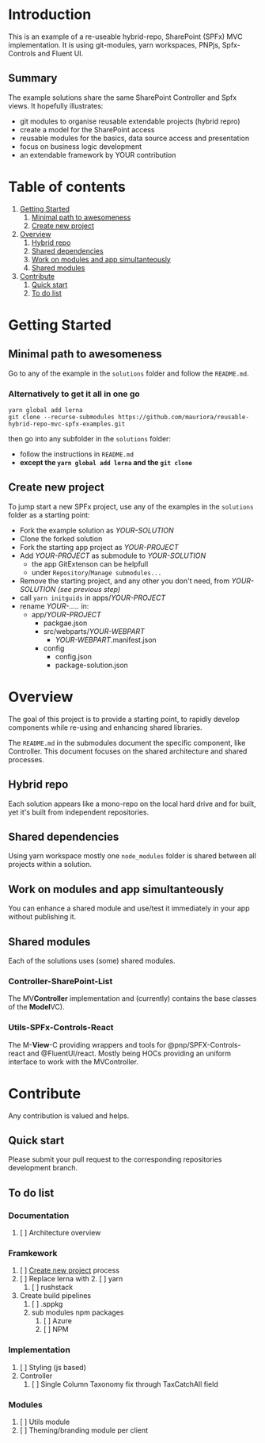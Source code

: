 # Introduction 
This is an example of a re-useable hybrid-repo, SharePoint (SPFx) MVC implementation. It is using git-modules, yarn workspaces, PNPjs, Spfx-Controls and Fluent UI.

## Summary
The example solutions share the same SharePoint Controller and Spfx views. 
It hopefully illustrates:
- git modules to organise reusable extendable projects (hybrid repro)
- create a model for the SharePoint access
- reusable modules for the basics, data source access and presentation
- focus on business logic development
- an extendable framework by YOUR contribution

# Table of contents
1. [Getting Started](#getting-started)
    1. [Minimal path to awesomeness](#minimal-path-to-awesomeness)
    5. [Create new project](#create-new-project)
2. [Overview](#overview)
    1. [Hybrid repo](#hybriud-repo)
    2. [Shared dependencies](#shared-dependencies)
    3. [Work on modules and app simultanteously](#work-on-modules-and-app-simultanteously)
    4. [Shared modules](#shared-modules)
4. [Contribute](#contribute)
    1. [Quick start](#quick-start)
    2. [To do list](#to-do-list)

# Getting Started
## Minimal path to awesomeness
Go to any of the example in the `solutions` folder and follow the `README.md`.

### Alternatively to get it all in one go
```
yarn global add lerna
git clone --recurse-submodules https://github.com/mauriora/reusable-hybrid-repo-mvc-spfx-examples.git
```
then go into any subfolder in the `solutions` folder:
- follow the instructions in `README.md`
- **except the `yarn global add lerna` and the `git clone`**

## Create new project
To jump start a new SPFx project, use any of the examples in the `solutions` folder as a starting point:
- Fork the example solution as *YOUR-SOLUTION*
- Clone the forked solution
- Fork the starting app project as *YOUR-PROJECT*
- Add *YOUR-PROJECT* as submodule to *YOUR-SOLUTION*
    - the app GitExtenson can be helpfull
    - under `Repository`/`Manage submodules...`
- Remove the starting project, and any other you don't need, from *YOUR-SOLUTION* *(see previous step)*
- call `yarn initguids` in apps/*YOUR-PROJECT*
- rename *YOUR-.....* in:
    - app/*YOUR-PROJECT*
        - packgae.json
        - src/webparts/*YOUR-WEBPART*
            - *YOUR-WEBPART*.manifest.json
        - config
            - config.json
            - package-solution.json

# Overview
The goal of this project is to provide a starting point, to rapidly develop components while re-using and enhancing shared  libraries.

The `README.md` in the submodules document the specific component, like Controller. This document focuses on the shared architecture and shared processes.

## Hybrid repo
Each solution appears like a mono-repo on the local hard drive and for built, yet it's built from independent repositories.

## Shared dependencies
Using yarn workspace mostly one `node_modules` folder is shared between all projects within a solution.

## Work on modules and app simultanteously
You can enhance a shared module and use/test it immediately in your app without publishing it.

## Shared modules
Each of the solutions uses (some) shared modules.

### Controller-SharePoint-List
The MV**Controller** implementation and (currently) contains the base classes of the **Model**VC).

### Utils-SPFx-Controls-React
The M-**View**-C providing wrappers and tools for @pnp/SPFX-Controls-react and @FluentUI/react. 
Mostly being HOCs providing an uniform interface to work with the MVController.

# Contribute
Any contribution is valued and helps.

## Quick start
Please submit your pull request to the corresponding repositories development branch.

## To do list

### Documentation
1. [ ] Architecture overview

### Framkework
1. [ ] [Create new project](#create-new-project) process
1. [ ] Replace lerna with
    2. [ ] yarn    
    1. [ ] rushstack
2. Create build pipelines
    1. [ ] .sppkg
    2. sub modules npm packages
        1. [ ] Azure
        2. [ ] NPM

### Implementation
1. [ ] Styling (js based)
2. Controller
    1. [ ] Single Column Taxonomy fix through TaxCatchAll field

### Modules
1. [ ] Utils module
2. [ ] Theming/branding module per client


